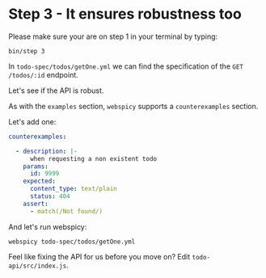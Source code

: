 # Step 3 - It ensures robustness too

Please make sure your are on step 1 in your terminal by typing:

```
bin/step 3
```

In `todo-spec/todos/getOne.yml` we can find the specification of the `GET /todos/:id` endpoint.

Let's see if the API is robust.

As with the `examples` section, `webspicy` supports a `counterexamples` section.

Let's add one:

```yaml
counterexamples:

  - description: |-
      when requesting a non existent todo
    params:
      id: 9999
    expected:
      content_type: text/plain
      status: 404
    assert:
      - match(/Not found/)
```

And let's run webspicy:

```
webspicy todo-spec/todos/getOne.yml
```

Feel like fixing the API for us before you move on? Edit `todo-api/src/index.js`.
